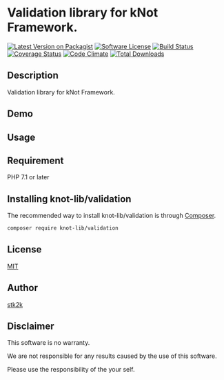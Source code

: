 Validation library for kNot Framework.
=======================

[![Latest Version on Packagist](https://img.shields.io/packagist/v/knot-lib/validation.svg?style=flat-square)](https://packagist.org/packages/knot-lib/validation)
[![Software License](https://img.shields.io/badge/license-MIT-brightgreen.svg?style=flat-square)](LICENSE.md)
[![Build Status](https://travis-ci.org/knot-lib/validation.svg?branch=master)](https://travis-ci.org/knot-lib/validation)
[![Coverage Status](https://coveralls.io/repos/github/knot-lib/validation/badge.svg?branch=master)](https://coveralls.io/github/knot-lib/validation?branch=master)
[![Code Climate](https://codeclimate.com/github/knot-lib/validation/badges/gpa.svg)](https://codeclimate.com/github/knot-lib/validation)
[![Total Downloads](https://img.shields.io/packagist/dt/knot-lib/validation.svg?style=flat-square)](https://packagist.org/packages/knot-lib/validation)

## Description

Validation library for kNot Framework.

## Demo

## Usage

## Requirement

PHP 7.1 or later

## Installing knot-lib/validation

The recommended way to install knot-lib/validation is through
[Composer](http://getcomposer.org).

```bash
composer require knot-lib/validation
```

## License
[MIT](https://github.com/knot-lib/validation/blob/master/LICENSE)

## Author

[stk2k](https://github.com/stk2k)

## Disclaimer

This software is no warranty.

We are not responsible for any results caused by the use of this software.

Please use the responsibility of the your self.


